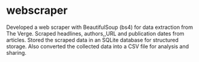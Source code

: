 # webscraper
Developed a web scraper with BeautifulSoup (bs4) for data extraction from The Verge.
Scraped headlines, authors,,URL and publication dates from articles.
Stored the scraped data in an SQLite database for structured storage.
Also converted the collected data into a CSV file for analysis and sharing.
